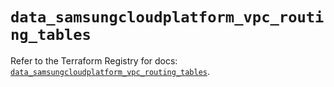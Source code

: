# `data_samsungcloudplatform_vpc_routing_tables`

Refer to the Terraform Registry for docs: [`data_samsungcloudplatform_vpc_routing_tables`](https://registry.terraform.io/providers/samsungsdscloud/samsungcloudplatform/3.13.0/docs/data-sources/vpc_routing_tables).
